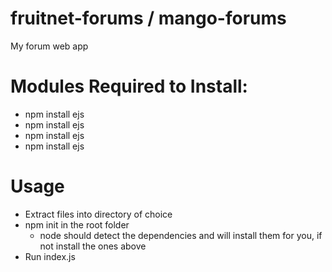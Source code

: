 # fruitnet-forums / mango-forums
 My forum web app

# Modules Required to Install:
 - npm install ejs
 - npm install ejs
 - npm install ejs
 - npm install ejs

# Usage
 - Extract files into directory of choice
 - npm init in the root folder
    - node should detect the dependencies and will install them for you, if not install the ones above
 - Run index.js
